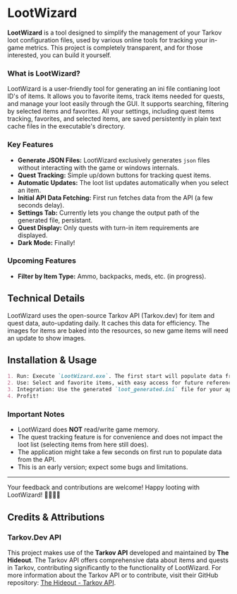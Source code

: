 # LootWizard
**LootWizard** is a tool designed to simplify the management of your Tarkov loot configuration files, used by various online tools for tracking your in-game metrics. This project is completely transparent, and for those interested, you can build it yourself.

### What is LootWizard?
LootWizard is a user-friendly tool for generating an ini file contianing loot ID's of items.
It allows you to favorite items, track items needed for quests, and manage your loot easily through the GUI. It supports searching, filtering by selected items and favorites. All your settings, including quest items tracking, favorites, and selected items, are saved persistently in plain text cache files in the executable's directory.

### Key Features
- **Generate JSON Files:** LootWizard exclusively generates `json` files without interacting with the game or windows internals.
- **Quest Tracking:** Simple up/down buttons for tracking quest items.
- **Automatic Updates:** The loot list updates automatically when you select an item.
- **Initial API Data Fetching:** First run fetches data from the API (a few seconds delay).
- **Settings Tab:** Currently lets you change the output path of the generated file, persistant.
- **Quest Display:** Only quests with turn-in item requirements are displayed.
- **Dark Mode:** Finally!

### Upcoming Features
- **Filter by Item Type:** Ammo, backpacks, meds, etc. (in progress).

## Technical Details
LootWizard uses the open-source Tarkov API (Tarkov.dev) for item and quest data, auto-updating daily. It caches this data for efficiency. The images for items are baked into the resources, so new game items will need an update to show images.

## Installation & Usage

```markdown
1. Run: Execute `LootWizard.exe`. The first start will populate data from the API.
2. Use: Select and favorite items, with easy access for future reference.
3. Integration: Use the generated `loot_generated.ini` file for your applications.
4. Profit!
```

### Important Notes
- LootWizard does **NOT** read/write game memory.
- The quest tracking feature is for convenience and does not impact the loot list (selecting items from here still does).
- The application might take a few seconds on first run to populate data from the API.
- This is an early version; expect some bugs and limitations.

---

Your feedback and contributions are welcome! Happy looting with LootWizard! 🧙‍♂️💼🔮


## Credits & Attributions

### Tarkov.Dev API
This project makes use of the **Tarkov API** developed and maintained by **The Hideout**. The Tarkov API offers comprehensive data about items and quests in Tarkov, contributing significantly to the functionality of LootWizard.
For more information about the Tarkov API or to contribute, visit their GitHub repository: [The Hideout - Tarkov API](https://github.com/the-hideout/tarkov-api).
